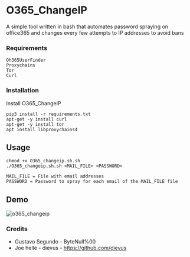 # O365_ChangeIP

A simple tool written in bash that automates password spraying on office365 and changes every few attempts to IP addresses to avoid bans

### Requirements

```
Oh365UserFinder
Proxychains
Tor
Curl
```

### Installation

Install O365_ChangeIP

```
pip3 install -r requirements.txt
apt-get -y install curl
apt-get -y install tor
apt install libproxychains4
```

## Usage 

```
chmod +x O365_changeip.sh.sh
./O365_changeip.sh.sh <MAIL_FILE> <PASSWORD>

MAIL_FILE = File with email addresses
PASSWORD = Password to spray for each email of the MAIL_FILE file

```


## Demo

![o365_changeip](https://user-images.githubusercontent.com/19710178/207506600-23260246-5bba-475e-aaae-bc1c869a51ea.png)

### Credits 

* Gustavo Segundo - ByteNull%00
* Joe helle - dievus - https://github.com/dievus
